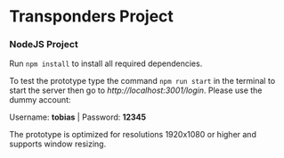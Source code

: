# Transponders Project
### NodeJS Project

Run ```npm install``` to install all required dependencies.

To test the prototype type the command ```npm run start``` in the terminal to start the server then go to *http://localhost:3001/login*.
Please use the dummy account:

Username: **tobias** |
Password: **12345**

The prototype is optimized for resolutions 1920x1080 or higher and supports window resizing.
